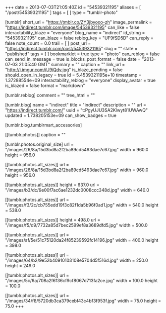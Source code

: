 +++
date = 2013-07-03T21:05:40Z
id = "54539321195"
aliases = [ "/post/54539321195" ]
tags = [ ]
type = "tumblr-photo"

[tumblr]
short_url = "https://tmblr.co/ZY3jbyooo-zh"
image_permalink = "https://indirect.tumblr.com/image/54539321195"
can_like = false
interactability_blaze = "everyone"
blog_name = "indirect"
id_string = "54539321195"
can_blaze = false
reblog_key = "UF9fSD5D"
can_reply = false
note_count = 0.0
trail = [ ]
post_url = "https://indirect.tumblr.com/post/54539321195"
slug = ""
state = "published"
tags = [ ]
bookmarklet = true
type = "photo"
can_reblog = false
can_send_in_message = true
is_blocks_post_format = false
date = "2013-07-03 21:05:40 GMT"
summary = ""
caption = ""
link_url = "http://i.imgur.com/iU9iQdv.jpg"
is_blaze_pending = false
should_open_in_legacy = true
id = 5.4539321195e+10
timestamp = 1.37288554e+09
interactability_reblog = "everyone"
display_avatar = true
is_blazed = false
format = "markdown"

[tumblr.reblog]
comment = ""
tree_html = ""

[tumblr.blog]
name = "indirect"
title = "indirect"
description = ""
url = "https://indirect.tumblr.com/"
uuid = "t:PgyUJU3SA2Klwyt81UWAwQ"
updated = 1.738205153e+09
can_show_badges = true

[tumblr.blog.tumblrmart_accessories]

[[tumblr.photos]]
caption = ""

[tumblr.photos.original_size]
url = "/images/26/8a/15d3bd8a2f2ba89cd5493dae7c67.jpg"
width = 960.0
height = 956.0

[[tumblr.photos.alt_sizes]]
url = "/images/26/8a/15d3bd8a2f2ba89cd5493dae7c67.jpg"
width = 960.0
height = 956.0

[[tumblr.photos.alt_sizes]]
height = 637.0
url = "/images/b3/dc/9e00f7ac6ae1232dc0008ccc348d.jpg"
width = 640.0

[[tumblr.photos.alt_sizes]]
url = "/images/f3/2c/cb755edd19f3c82f1da5b96f0ad1.jpg"
width = 540.0
height = 538.0

[[tumblr.photos.alt_sizes]]
height = 498.0
url = "/images/f5/d9/7732a85d7bec2599ef8a3689dfd5.jpg"
width = 500.0

[[tumblr.photos.alt_sizes]]
url = "/images/af/5e/51c75120da24f85239592fc14196.jpg"
width = 400.0
height = 398.0

[[tumblr.photos.alt_sizes]]
url = "/images/64/b2/9e52b40910103108e5704d5f516d.jpg"
width = 250.0
height = 249.0

[[tumblr.photos.alt_sizes]]
url = "/images/5c/6a/708a2f6136cf9cf8067d713fa2ce.jpg"
width = 100.0
height = 100.0

[[tumblr.photos.alt_sizes]]
url = "/images/34/f8/5720db3ca379cebf43c4bf3f953f.jpg"
width = 75.0
height = 75.0
+++
